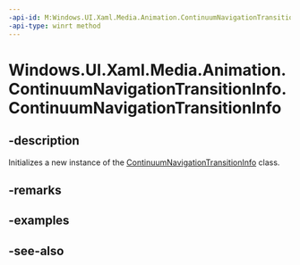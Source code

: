 ```yaml
---
-api-id: M:Windows.UI.Xaml.Media.Animation.ContinuumNavigationTransitionInfo.#ctor
-api-type: winrt method
---
```


<!-- Method syntax
public ContinuumNavigationTransitionInfo()
-->

# Windows.UI.Xaml.Media.Animation.ContinuumNavigationTransitionInfo.ContinuumNavigationTransitionInfo

## -description
Initializes a new instance of the [ContinuumNavigationTransitionInfo](continuumnavigationtransitioninfo.md) class.


## -remarks

## -examples

## -see-also
